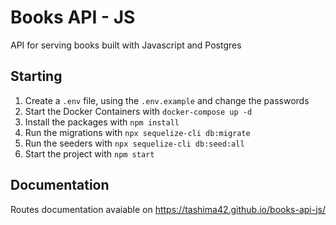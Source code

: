 # Books API - JS
API for serving books built with Javascript and Postgres

## Starting
1. Create a `.env` file, using the `.env.example` and change the passwords
2. Start the Docker Containers with `docker-compose up -d`
3. Install the packages with `npm install`
4. Run the migrations with `npx sequelize-cli db:migrate`
5. Run the seeders with `npx sequelize-cli db:seed:all`
6. Start the project with `npm start`

## Documentation
Routes documentation avaiable on https://tashima42.github.io/books-api-js/